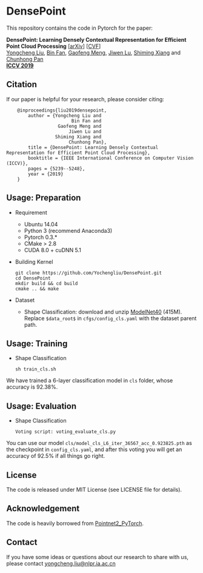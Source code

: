 DensePoint
===
This repository contains the code in Pytorch for the paper:

__DensePoint: Learning Densely Contextual Representation for Efficient Point Cloud Processing__ [[arXiv](https://arxiv.org/abs/1909.03669)] [[CVF](http://openaccess.thecvf.com/content_ICCV_2019/papers/Liu_DensePoint_Learning_Densely_Contextual_Representation_for_Efficient_Point_Cloud_Processing_ICCV_2019_paper.pdf)]
<br>
[Yongcheng Liu](https://yochengliu.github.io/), [Bin Fan](http://www.nlpr.ia.ac.cn/fanbin/), [Gaofeng Meng](http://www.escience.cn/people/menggaofeng/index.html;jsessionid=EE2E193290F516D1BA8E2E35A09A9A08-n1), [Jiwen Lu](http://ivg.au.tsinghua.edu.cn/Jiwen_Lu/), [Shiming Xiang](https://scholar.google.com/citations?user=0ggsACEAAAAJ&hl=zh-CN) and [Chunhong Pan](http://people.ucas.ac.cn/~0005314)
<br>
[__ICCV 2019__](http://iccv2019.thecvf.com/)

## Citation

If our paper is helpful for your research, please consider citing:   

        @inproceedings{liu2019densepoint,   
            author = {Yongcheng Liu and    
                            Bin Fan and  
                       Gaofeng Meng and
                           Jiwen Lu and
                      Shiming Xiang and   
                           Chunhong Pan},   
            title = {DensePoint: Learning Densely Contextual Representation for Efficient Point Cloud Processing},   
            booktitle = {IEEE International Conference on Computer Vision (ICCV)},    
            pages = {5239--5248},  
            year = {2019}   
        }   

## Usage: Preparation

- Requirement

  - Ubuntu 14.04
  - Python 3 (recommend Anaconda3)
  - Pytorch 0.3.\*
  - CMake > 2.8
  - CUDA 8.0 + cuDNN 5.1

- Building Kernel

      git clone https://github.com/Yochengliu/DensePoint.git 
      cd DensePoint
      mkdir build && cd build
      cmake .. && make

- Dataset
  - Shape Classification: download and unzip [ModelNet40](https://shapenet.cs.stanford.edu/media/modelnet40_ply_hdf5_2048.zip) (415M). Replace `$data_root$` in `cfgs/config_cls.yaml` with the dataset parent path.

## Usage: Training
- Shape Classification

      sh train_cls.sh
        
We have trained a 6-layer classification model in `cls` folder, whose accuracy is 92.38%.

## Usage: Evaluation
- Shape Classification

      Voting script: voting_evaluate_cls.py
        
You can use our model `cls/model_cls_L6_iter_36567_acc_0.923825.pth` as the checkpoint in `config_cls.yaml`, and after this voting you will get an accuracy of 92.5% if all things go right.

## License

The code is released under MIT License (see LICENSE file for details).

## Acknowledgement

The code is heavily borrowed from [Pointnet2_PyTorch](https://github.com/erikwijmans/Pointnet2_PyTorch).
        
## Contact

If you have some ideas or questions about our research to share with us, please contact <yongcheng.liu@nlpr.ia.ac.cn>
